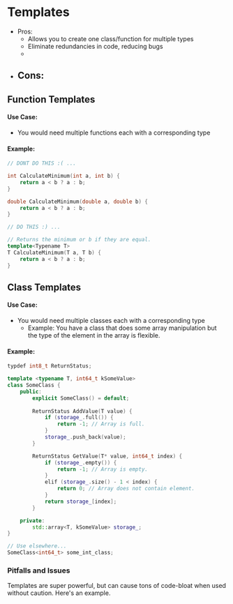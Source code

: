 # Templates

- Pros:
    - Allows you to create one class/function for multiple types
    - Eliminate redundancies in code, reducing bugs
    - 
- Cons:
    - 


## Function Templates

#### Use Case:
- You would need multiple functions each with a corresponding type

#### Example:

```cpp
// DONT DO THIS :( ...

int CalculateMinimum(int a, int b) {
    return a < b ? a : b;
}

double CalculateMinimum(double a, double b) {
    return a < b ? a : b;
}

// DO THIS :) ...

// Returns the minimum or b if they are equal.
template<Typename T>
T CalculateMinimum(T a, T b) {
    return a < b ? a : b;
}
```

## Class Templates

#### Use Case:
- You would need multiple classes each with a corresponding type
    - Example: You have a class that does some array manipulation but the type of the element in the array is flexible.

#### Example:
```cpp
typdef int8_t ReturnStatus;

template <typename T, int64_t kSomeValue>
class SomeClass {
    public:
        explicit SomeClass() = default;
        
        ReturnStatus AddValue(T value) {
            if (storage_.full()) {
                return -1; // Array is full.
            }
            storage_.push_back(value);
        }

        ReturnStatus GetValue(T* value, int64_t index) {
            if (storage_.empty()) {
                return -1; // Array is empty.
            }
            elif (storage_.size() - 1 < index) {
                return 0; // Array does not contain element.
            }
            return storage_[index];
        }

    private:
        std::array<T, kSomeValue> storage_;
}

// Use elsewhere...
SomeClass<int64_t> some_int_class;
```

### Pitfalls and Issues

Templates are super powerful, but can cause tons of code-bloat when used without caution. Here's an example.

```cpp

```